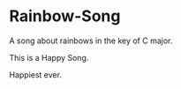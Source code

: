 # Rainbow-Song

A song about rainbows in the key of C major.

This is a Happy Song.

Happiest ever.
